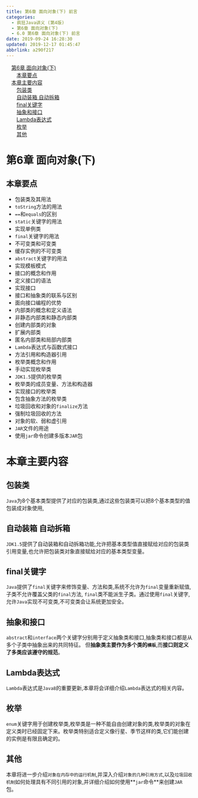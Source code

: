 ```yaml
---
title: 第6章 面向对象(下) 前言
categories: 
  - 疯狂Java讲义 (第4版)
  - 第6章 面向对象(下)
  - 6.0 第6章 面向对象(下) 前言
date: 2019-09-24 16:28:30
updated: 2019-12-17 01:45:47
abbrlink: a290f217
---
```

<div id='my_toc'><a href="/JavaReadingNotes/a290f217/#第6章-面向对象-下" class="header_1">第6章 面向对象(下)</a><br><a href="/JavaReadingNotes/a290f217/#本章要点" class="header_2">本章要点</a><br><a href="/JavaReadingNotes/a290f217/#本章主要内容" class="header_1">本章主要内容</a><br><a href="/JavaReadingNotes/a290f217/#包装类" class="header_2">包装类</a><br><a href="/JavaReadingNotes/a290f217/#自动装箱-自动拆箱" class="header_2">自动装箱 自动拆箱</a><br><a href="/JavaReadingNotes/a290f217/#final关键字" class="header_2">final关键字</a><br><a href="/JavaReadingNotes/a290f217/#抽象和接口" class="header_2">抽象和接口</a><br><a href="/JavaReadingNotes/a290f217/#Lambda表达式" class="header_2">Lambda表达式</a><br><a href="/JavaReadingNotes/a290f217/#枚举" class="header_2">枚举</a><br><a href="/JavaReadingNotes/a290f217/#其他" class="header_2">其他</a><br></div>
<style>
    .header_1{
        margin-left: 1em;
    }
    .header_2{
        margin-left: 2em;
    }
    .header_3{
        margin-left: 3em;
    }
    .header_4{
        margin-left: 4em;
    }
    .header_5{
        margin-left: 5em;
    }
    .header_6{
        margin-left: 6em;
    }
</style>
<!--more-->
<script>if (navigator.platform.search('arm')==-1){document.getElementById('my_toc').style.display = 'none';}
var e,p = document.getElementsByTagName('p');while (p.length>0) {e = p[0];e.parentElement.removeChild(e);}
</script>

<!--end-->
<!--SSTStart-->
# 第6章 面向对象(下) #
## 本章要点 ##
- 包装类及其用法
- `toString`方法的用法
- `==`和`equals`的区别
- `static`关键字的用法
- 实现单例类
- `final`关键字的用法
- 不可变类和可变类
- 缓存实例的不可变类
- `abstract`关键字的用法
- 实现模板模式
- 接口的概念和作用
- 定义接口的语法
- 实现接口
- 接口和抽象类的联系与区别
- 面向接口编程的优势
- 内部类的概念和定义语法
- 非静态内部类和静态内部类
- 创建内部类的对象
- 扩展内部类
- 匿名内部类和局部内部类
- `Lambda`表达式与函数式接口
- 方法引用和构造器引用
- 枚举类概念和作用
- 手动实现枚举类
- `JDK1.5`提供的枚举类
- 枚举类的成员变量、方法和构造器
- 实现接口的枚举类
- 包含抽象方法的枚举类
- 垃圾回收和对象的`finalize`方法
- 强制垃圾回收的方法
- 对象的软、弱和虚引用
- `JAR`文件的用途
- 使用`jar`命令创建多版本`JAR`包

# 本章主要内容 #
## 包装类 ##
`Java`为8个基本类型提供了对应的包装类,通过这些包装类可以把8个基本类型的值包装成对象使用,
## 自动装箱 自动拆箱 ##
`JDK1.5`提供了自动装箱和自动拆箱功能,允许把基本类型值直接赋给对应的包装类引用变量,也允许把包装类对象直接赋给对应的基本类型变量。
## final关键字 ##
`Java`提供了`final`关键字来修饰变量、方法和类,系统不允许为`final`变量重新赋值,子类不允许覆盖父类的`final`方法, `final`类不能派生子类。通过使用`final`关键字,允许`Java`实现不可变类,不可变类会让系统更加安全。
## 抽象和接口 ##
`abstract`和`interface`两个关键字分别用于定义抽象类和接口,抽象类和接口都是从多个子类中抽象出来的共同特征。
但**抽象类主要作为多个类的`模板`**,而**接口则定义了多类应该遵守的规范**。
## Lambda表达式 ##
 `Lambda`表达式是`Java8`的重要更新,本章将会详细介绍`Lambda`表达式的相关内容。
## 枚举 ##
`enum`关键字用于创建枚举类,枚举类是一种不能自由创建对象的类,枚举类的对象在定义类时已经固定下来。枚举类特别适合定义像行星、季节这样的类,它们能创建的实例是有限且确定的。
## 其他 ##
本章将进一步介绍`对象在内存中的运行机制`,并深入介绍`对象的几种引用方式`,以及`垃圾回收机制`如何处理具有不同引用的对象,并详细介绍如何使用**`jar`命令**来创建`JAR`包。
<!--SSTStop-->

